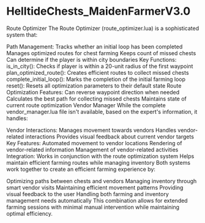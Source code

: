 # HelltideChests_MaidenFarmerV3.0

Route Optimizer
The Route Optimizer (route_optimizer.lua) is a sophisticated system that:

Path Management:
Tracks whether an initial loop has been completed
Manages optimized routes for chest farming
Keeps count of missed chests
Can determine if the player is within city boundaries
Key Functions:
is_in_city(): Checks if player is within a 20-unit radius of the first waypoint
plan_optimized_route(): Creates efficient routes to collect missed chests
complete_initial_loop(): Marks the completion of the initial farming loop
reset(): Resets all optimization parameters to their default state
Route Optimization Features:
Can reverse waypoint direction when needed
Calculates the best path for collecting missed chests
Maintains state of current route optimization
Vendor Manager
While the complete vendor_manager.lua file isn't available, based on the expert's information, it handles:

Vendor Interactions:
Manages movement towards vendors
Handles vendor-related interactions
Provides visual feedback about current vendor targets
Key Features:
Automated movement to vendor locations
Rendering of vendor-related information
Management of vendor-related activities
Integration:
Works in conjunction with the route optimization system
Helps maintain efficient farming routes while managing inventory
Both systems work together to create an efficient farming experience by:

Optimizing paths between chests and vendors
Managing inventory through smart vendor visits
Maintaining efficient movement patterns
Providing visual feedback to the user
Handling both farming and inventory management needs automatically
This combination allows for extended farming sessions with minimal manual intervention while maintaining optimal efficiency.
